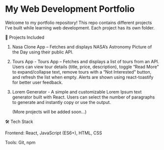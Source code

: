 # My Web Development Portfolio

Welcome to my portfolio repository!
This repo contains different projects I’ve built while learning web development.
Each project has its own folder.

📂 Projects Included

   1. Nasa Clone App – Fetches and displays NASA’s Astronomy Picture of the Day using their public API.
   2. Tours App - Tours App – Fetches and displays a list of tours from an API. Users can view tour details (title, price, description), toggle “Read More” to expand/collapse text, remove tours with a “Not Interested” button, and refresh the list when empty. Alerts are shown using react-toastify for better user feedback.
   3. Lorem Generator - A simple and customizable Lorem Ipsum text generator built with React. Users can select the number of paragraphs to generate and instantly copy or use the output.

      (More projects will be added soon...)

🛠️ Tech Stack

Frontend: React, JavaScript (ES6+), HTML, CSS

Tools: Git, npm
